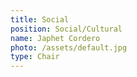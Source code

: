 ```yaml
---
title: Social
position: Social/Cultural
name: Japhet Cordero
photo: /assets/default.jpg
type: Chair
---
```


